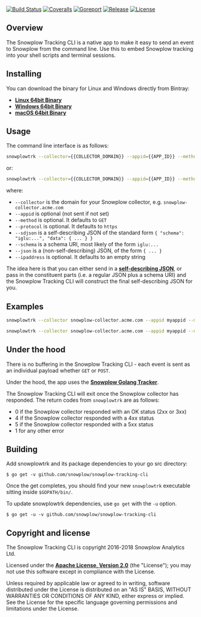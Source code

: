 [![Build Status][travis-image]][travis] [![Coveralls][coveralls-image]][coveralls] [![Goreport][goreport-image]][goreport] [![Release][release-image]][releases] [![License][license-image]][license]

## Overview

The Snowplow Tracking CLI is a native app to make it easy to send an event to Snowplow from the command line. Use this to embed Snowplow tracking into your shell scripts and terminal sessions.

## Installing

You can download the binary for Linux and Windows directly from Bintray:

* [**Linux 64bit Binary**][linux-binary]
* [**Windows 64bit Binary**][windows-binary]
* [**macOS 64bit Binary**][darwin-binary]

## Usage

The command line interface is as follows:

```bash
snowplowtrk --collector={{COLLECTOR_DOMAIN}} --appid={{APP_ID}} --method=[POST|GET] --sdjson={{SELF_DESC_JSON}}
```
    
or:

```bash
snowplowtrk --collector={{COLLECTOR_DOMAIN}} --appid={{APP_ID}} --method=[POST|GET] --schema={{SCHEMA_URI}} --json={{JSON}}
```

where:

* `--collector` is the domain for your Snowplow collector, e.g. `snowplow-collector.acme.com`
* `--appid` is optional (not sent if not set)
* `--method` is optional. It defaults to `GET`
* `--protocol` is optional. It defaults to `https`
* `--sdjson` is a self-describing JSON of the standard form `{ "schema": "iglu:...", "data": { ... } }`
* `--schema` is a schema URI, most likely of the form `iglu:...`
* `--json` is a (non-self-describing) JSON, of the form `{ ... }`
* `--ipaddress` is optional. It defaults to an empty string

The idea here is that you can either send in a [**self-describing JSON**][sd-json], or pass in the constituent parts (i.e. a regular JSON plus a schema URI) and the Snowplow Tracking CLI will construct the final self-describing JSON for you.

## Examples

```bash
snowplowtrk --collector snowplow-collector.acme.com --appid myappid --method POST --schema iglu:com.snowplowanalytics.snowplow/event/jsonschema/1-0-0 --json "{\"hello\":\"world\"}"
```

```bash
snowplowtrk --collector snowplow-collector.acme.com --appid myappid --method POST --sdjson "{\"schema\":\"iglu:com.snowplowanalytics.snowplow/event/jsonschema/1-0-0\", \"data\":{\"hello\":\"world\"}}"
```

## Under the hood

There is no buffering in the Snowplow Tracking CLI - each event is sent as an individual payload whether `GET` or `POST`.

Under the hood, the app uses the [**Snowplow Golang Tracker**][golang-tracker].

The Snowplow Tracking CLI will exit once the Snowplow collector has responded. The return codes from `snowplowtrk` are as follows:

* 0 if the Snowplow collector responded with an OK status (2xx or 3xx)
* 4 if the Snowplow collector responded with a 4xx status
* 5 if the Snowplow collector responded with a 5xx status
* 1 for any other error

## Building

Add snowplowtrk and its package dependencies to your go src directory:

```
$ go get -v github.com/snowplow/snowplow-tracking-cli
```

Once the get completes, you should find your new `snowplowtrk` executable sitting inside `$GOPATH/bin/`.

To update snowplowtrk dependencies, use `go get` with the `-u` option.

```
$ go get -u -v github.com/snowplow/snowplow-tracking-cli
```

## Copyright and license

The Snowplow Tracking CLI is copyright 2016-2018 Snowplow Analytics Ltd.

Licensed under the **[Apache License, Version 2.0][license]** (the "License");
you may not use this software except in compliance with the License.

Unless required by applicable law or agreed to in writing, software
distributed under the License is distributed on an "AS IS" BASIS,
WITHOUT WARRANTIES OR CONDITIONS OF ANY KIND, either express or implied.
See the License for the specific language governing permissions and
limitations under the License.

[license]: http://www.apache.org/licenses/LICENSE-2.0

[travis-image]: https://travis-ci.org/snowplow/snowplow-tracking-cli.png?branch=master
[travis]: https://travis-ci.org/snowplow/snowplow-tracking-cli

[release-image]: http://img.shields.io/badge/release-0.3.0-6ad7e5.svg?style=flat
[releases]: https://github.com/snowplow/snowplow-tracking-cli/releases

[license-image]: http://img.shields.io/badge/license-Apache--2-blue.svg?style=flat
[license]: http://www.apache.org/licenses/LICENSE-2.0

[goreport-image]: https://goreportcard.com/badge/github.com/snowplow/snowplow-tracking-cli
[goreport]: https://goreportcard.com/report/github.com/snowplow/snowplow-tracking-cli

[coveralls-image]: https://coveralls.io/repos/github/snowplow/snowplow-tracking-cli/badge.svg?branch=master
[coveralls]: https://coveralls.io/github/snowplow/snowplow-tracking-cli?branch=master

[golang-tracker]: https://github.com/snowplow/snowplow-golang-tracker 
[sd-json]: http://snowplowanalytics.com/blog/2014/05/15/introducing-self-describing-jsons/

[linux-binary]: https://bintray.com/snowplow/snowplow-generic/download_file?file_path=snowplow_tracking_cli_0.3.0_linux_amd64.zip
[windows-binary]: https://bintray.com/snowplow/snowplow-generic/download_file?file_path=snowplow_tracking_cli_0.3.0_windows_amd64.zip
[darwin-binary]: https://bintray.com/snowplow/snowplow-generic/download_file?file_path=snowplow_tracking_cli_0.3.0_darwin_amd64.zip
